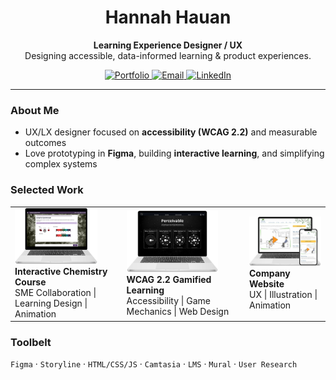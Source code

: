 <div align="center">

# Hannah Hauan
**Learning Experience Designer / UX**  
Designing accessible, data-informed learning & product experiences.

<a href="https://www.hannahhauan.com" target="_blank">
  <img alt="Portfolio" src="https://img.shields.io/badge/Portfolio-000000?style=for-the-badge&logo=vercel&logoColor=white">
</a>
<a href="mailto:hannahchauan@gmail.com" target="_blank">
  <img alt="Email" src="https://img.shields.io/badge/Email-9b26b0?style=for-the-badge&logo=gmail&logoColor=white">
</a>
<a href="https://www.linkedin.com/in/hannahhauan/" target="_blank">
  <img alt="LinkedIn" src="https://img.shields.io/badge/LinkedIn-0A66C2?style=for-the-badge&logo=linkedin&logoColor=white">
</a>

</div>

---

### About Me
- UX/LX designer focused on **accessibility (WCAG 2.2)** and measurable outcomes  
- Love prototyping in **Figma**, building **interactive learning**, and simplifying complex systems  

### Selected Work
<table>
  <tr>
      <td>
    <a href="https://www.hannahhauan.com/real-chem-ii">
      <img alt="View case study" src="images/rc-2.png" width="80%">
      </a>
      <br/>
      <b>Interactive Chemistry Course</b><br/>
      SME Collaboration | Learning Design | Animation
      <br/>
    </td>
    <td>
       <a href="https://www.hannahhauan.com/wcag2-2-elearning">
        <img alt="View case study" src="images/a11y.png" width="80%">
      </a>
      <b>WCAG 2.2 Gamified Learning</b><br/>
      Accessibility | Game Mechanics | Web Design
      <br/>
    </td>
    <td>
         <a href="https://www.hannahhauan.com/company-website">
        <img alt="View case study" src="images/company-website.png" width="100%">
        </a>
        <br/>
        <b>Company Website</b><br/>
          UX | Illustration | Animation
        <br/>
     </td>
  </tr>
</table>

### Toolbelt
`Figma` · `Storyline` · `HTML/CSS/JS` · `Camtasia` · `LMS` · `Mural` · `User Research`

